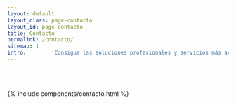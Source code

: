 ```yaml
---
layout: default
layout_class: page-contacto   
layout_id: page-contacto   
title: Contacto
permalink: /contacto/
sitemap: 1
intro:        'Consigue las soluciones profesionales y servicios más avanzados. Resolveremos tus cuestiones de forma personalizada. '
---
```

<br><br>
<!-- Contacto Section -->
{% include components/contacto.html %}
<!-- /Contacto Section -->

